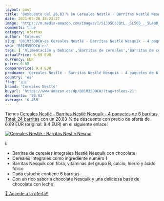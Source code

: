 ```yaml
---
layout: post
title: 'Descuento del 28.83 % en Cereales Nestlé - Barritas Nestlé Nesqui'
date: 2021-05-20 18:23:27
image: 'https://m.media-amazon.com/images/I/51JD5C8JQtL._SL500_._SL400_.jpg'
comments: true
category: ofertas
author: 'tole.es'
slug: 'B01M35DDCW-es Cereales Nestlé - Barritas Nestlé Nesquik - 4 paquetes de...'
sku: 'B01M35DDCW-es'
tags: [ 'Alimentación y bebidas','Barritas de cereales','Barritas de cereales y granola','Cereales y muesli','cereales nestlé','nesquik','nestlé', ]
actualPrice: 6.69 EUR
currency: EUR
price: 6.69
comparePrice: 9.4 EUR
prodname: 'Cereales Nestlé - Barritas Nestlé Nesquik - 4 paquetes de 6 barritas  Total: 24 barritas'
country: 'es'
flag: '🇪🇸'
brand: 'Cereales Nestlé'
buyurl: 'https://www.amazon.es/dp/B01M35DDCW/?tag=tolees-21'
descuento: '28.83'
average: '6.455'
---
```


Tienes [Cereales Nestlé - Barritas Nestlé Nesquik - 4 paquetes de 6 barritas  Total: 24 barritas](https://www.amazon.es/dp/B01M35DDCW/?tag=tolees-21) con un 28.83 % de descuento con precio de oferta de 6.69 EUR (original: 9.4 EUR) en el siguiente enlace!

[![Cereales Nestlé - Barritas Nestlé Nesqui](https://m.media-amazon.com/images/I/51JD5C8JQtL._SL500_._SL400_.jpg)](https://www.amazon.es/dp/B01M35DDCW/?tag=tolees-21)

ℹ️:

- Barritas de cereales integrales Nestlé Nesquik con chocolate
- Cereales integrales como ingrediente número 1
- Barritas Nesquik con fibra, vitaminas del grupo B, calcio, hierro y ácido fólico
- Cada estuche contiene 6 barritas
- Con un rico sabor a chocolate Nesquik y una deliciosa base de chocolate con leche

[🛒 Accede a la oferta!!](https://www.amazon.es/dp/B01M35DDCW/?tag=tolees-21)
